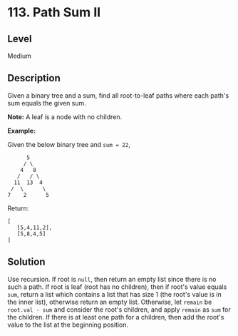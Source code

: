 ﻿# 113. Path Sum II
## Level
Medium

## Description
Given a binary tree and a sum, find all root-to-leaf paths where each path's sum equals the given sum.

**Note:** A leaf is a node with no children.

**Example:**

Given the below binary tree and `sum = 22`,
```
      5
     / \
    4   8
   /   / \
  11  13  4
 /  \      \
7    2      5
```
Return:
```
[
   [5,4,11,2],
   [5,8,4,5]
]
```

## Solution
Use recursion.
If root is `null`, then return an empty list since there is no such a path.
If root is leaf (root has no children), then if root's value equals `sum`, return a list which contains a list that has size 1 (the root's value is in the inner list), otherwise return an empty list.
Otherwise, let `remain` be `root.val - sum` and consider the root's children, and apply `remain` as `sum` for the children. If there is at least one path for a children, then add the root's value to the list at the beginning position.